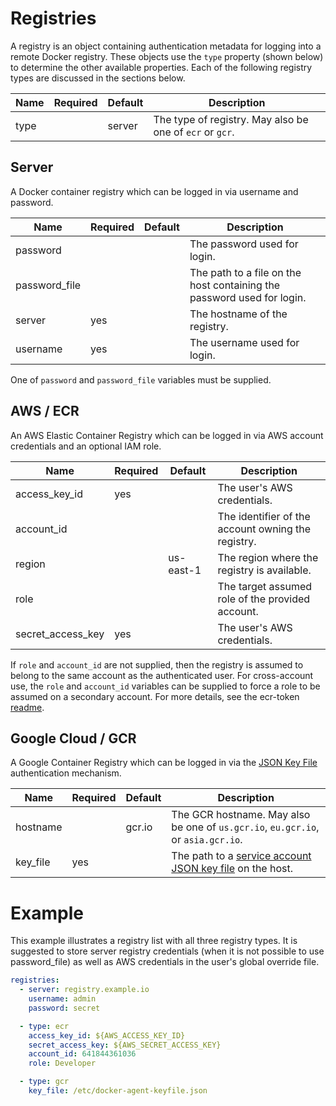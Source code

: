 # Registries

A registry is an object containing authentication metadata for logging into a remote Docker registry. These objects use the `type` property (shown below) to determine the other available properties. Each of the following registry types are discussed in the sections below.

| Name | Required | Default | Description |
| ---- | -------- | ------- | ----------- |
| type |          | server  | The type of registry. May also be one of `ecr` or `gcr`. |

## Server

A Docker container registry which can be logged in via username and password.

| Name          | Required | Default | Description |
| ------------- | -------- | ------- | ----------- |
| password      |          |         | The password used for login. |
| password_file |          |         | The path to a file on the host containing the password used for login. |
| server        | yes      |         | The hostname of the registry. |
| username      | yes      |         | The username used for login. |

One of `password` and `password_file` variables must be supplied.

## AWS / ECR

An AWS Elastic Container Registry which can be logged in via AWS account credentials and an optional IAM role.

| Name              | Required | Default   | Description |
| ----------------- | -------- | --------- | ----------- |
| access_key_id     | yes      |           | The user's AWS credentials. |
| account_id        |          |           | The identifier of the account owning the registry. |
| region            |          | us-east-1 | The region where the registry is available. |
| role              |          |           | The target assumed role of the provided account. |
| secret_access_key | yes      |           | The user's AWS credentials. |

If `role` and `account_id` are not supplied, then the registry is assumed to belong to the same account as the authenticated user. For cross-account use, the `role` and `account_id` variables can be supplied to force a role to be assumed on a secondary account. For more details, see the ecr-token [readme](https://github.com/efritz/ij/blob/master/images/ecr-token/README.md#user-content-ecr-token).

## Google Cloud / GCR

A Google Container Registry which can be logged in via the [JSON Key File](https://cloud.google.com/container-registry/docs/advanced-authentication#json_key_file) authentication mechanism.

| Name     | Required | Default | Description |
| -------- | -------- | ------- | ----------- |
| hostname |          | gcr.io  | The GCR hostname. May also be one of `us.gcr.io`, `eu.gcr.io`, or `asia.gcr.io`. |
| key_file | yes      |         | The path to a [service account JSON key file](https://support.google.com/cloud/answer/6158849#serviceaccounts) on the host. |

# Example

This example illustrates a registry list with all three registry types. It is suggested to store server registry credentials (when it is not possible to use password_file) as well as AWS credentials in the user's global override file.

```yaml
registries:
  - server: registry.example.io
    username: admin
    password: secret

  - type: ecr
    access_key_id: ${AWS_ACCESS_KEY_ID}
    secret_access_key: ${AWS_SECRET_ACCESS_KEY}
    account_id: 641844361036
    role: Developer

  - type: gcr
    key_file: /etc/docker-agent-keyfile.json
```
